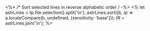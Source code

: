 <%* /* Sort selected lines in reverse alphabetic order */ -%>
<%*
let astrLines = tp.file.selection().split('\n');
astrLines.sort((b, a) => a.localeCompare(b, undefined, {sensitivity: 'base'}));
tR = astrLines.join('\n');
%>